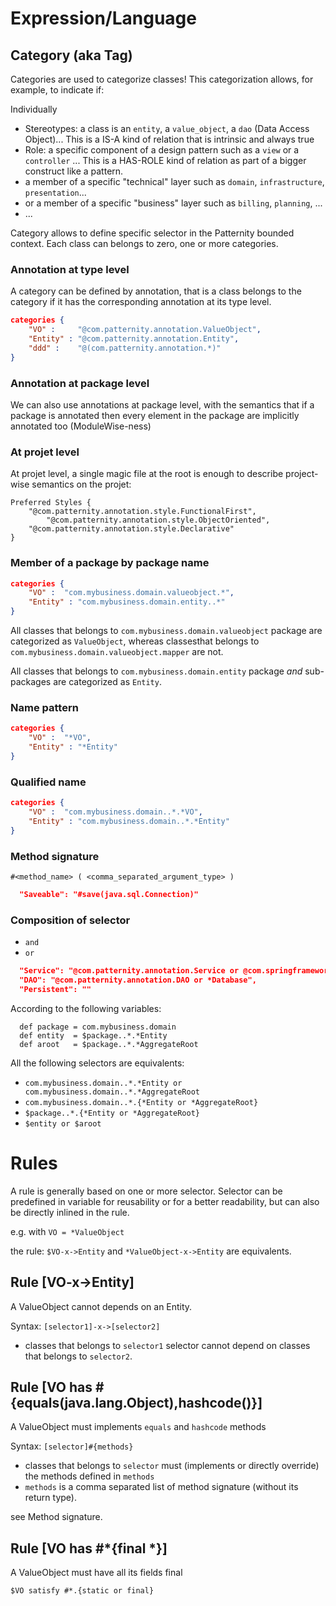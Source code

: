 # Expression/Language

## Category (aka Tag)

Categories are used to categorize classes!
This categorization allows, for example, to indicate if:

Individually
* Stereotypes: a class is an `entity`, a `value_object`, a `dao` (Data Access Object)... This is a IS-A kind of relation that is intrinsic and always true
* Role: a specific component of a design pattern such as a `view` or a `controller` ... This is a HAS-ROLE kind of relation as part of a bigger construct like a pattern.
* a member of a specific "technical" layer such as `domain`, `infrastructure`, `presentation`... 
* or a member of a specific "business" layer such as `billing`, `planning`, ...
* ...


Category allows to define specific selector in the Patternity bounded context. 
Each class can belongs to zero, one or more categories. 

### Annotation at type level

A category can be defined by annotation, that is a class belongs to the category if it has the corresponding annotation at its type level.

```json
categories {
	"VO" :     "@com.patternity.annotation.ValueObject",
    "Entity" : "@com.patternity.annotation.Entity",
   	"ddd" :    "@(com.patternity.annotation.*)"
}
```

### Annotation at package level

We can also use annotations at package level, with the semantics that if a package is annotated then every element in the package are implicitly annotated too (ModuleWise-ness)

### At projet level

At projet level, a single magic file at the root is enough to describe project-wise semantics on the projet:

```
Preferred Styles {
	"@com.patternity.annotation.style.FunctionalFirst",
        "@com.patternity.annotation.style.ObjectOriented",
   	"@com.patternity.annotation.style.Declarative"
}
```


### Member of a package by package name

```json
categories {
	"VO" :  "com.mybusiness.domain.valueobject.*",
    "Entity" : "com.mybusiness.domain.entity..*"
}
```

All classes that belongs to `com.mybusiness.domain.valueobject` package are categorized as `ValueObject`, whereas classesthat belongs to `com.mybusiness.domain.valueobject.mapper` are not.

All classes that belongs to `com.mybusiness.domain.entity` package *and* sub-packages are categorized as `Entity`.

### Name pattern

```json
categories {
	"VO" :  "*VO",
    "Entity" : "*Entity"
}
```

### Qualified name

```json
categories {
	"VO" :  "com.mybusiness.domain..*.*VO",
    "Entity" : "com.mybusiness.domain..*.*Entity"
}
```

### Method signature

`#<method_name> ( <comma_separated_argument_type> )`


```json
  "Saveable": "#save(java.sql.Connection)" 
```

### Composition of selector

* `and`
* `or`

```json
  "Service": "@com.patternity.annotation.Service or @com.springframework.stereotype.Service or *Service"
  "DAO": "@com.patternity.annotation.DAO or *Database",
  "Persistent": ""
```

According to the following variables:

```
  def package = com.mybusiness.domain
  def entity  = $package..*.*Entity
  def aroot   = $package..*.*AggregateRoot
```

All the following selectors are equivalents:

* `com.mybusiness.domain..*.*Entity or com.mybusiness.domain..*.*AggregateRoot`
* `com.mybusiness.domain..*.{*Entity or *AggregateRoot}`
* `$package..*.{*Entity or *AggregateRoot}`
* `$entity or $aroot`

# Rules

A rule is generally based on one or more selector. Selector can be predefined in variable for reusability or for a better readability, but can also be directly inlined in the rule.

e.g. with `VO = *ValueObject`

the rule: `$VO-x->Entity` and `*ValueObject-x->Entity` are equivalents.

## Rule [VO-x->Entity] 

A ValueObject cannot depends on an Entity.

Syntax: `[selector1]-x->[selector2]`

* classes that belongs to `selector1` selector cannot depend on classes that belongs to `selector2`.

## Rule [VO has #{equals(java.lang.Object),hashcode()}]

A ValueObject must implements `equals` and `hashcode` methods

Syntax: `[selector]#{methods}`

* classes that belongs to `selector` must (implements or directly override) the methods defined in `methods`
* `methods` is a comma separated list of method signature (without its return type). 

see Method signature.

## Rule [VO has #*{final *}]

A ValueObject must have all its fields final

`$VO satisfy #*.{static or final}`



